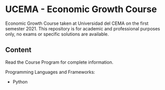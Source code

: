 # UCEMA - Economic Growth Course

Economic Growth Course taken at Universidad del CEMA on the first semester 2021. This repository is for academic and professional purposes only, no exams or specific solutions are available.

## Content

Read the Course Program for complete information.

Programming Languages and Frameworks:
* Python

